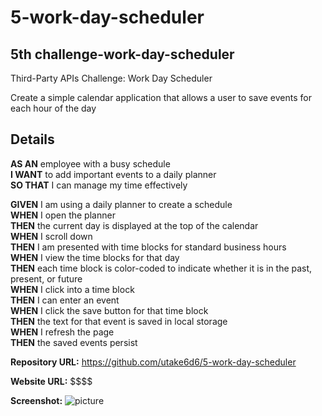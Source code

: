 # 5-work-day-scheduler

## 5th challenge-work-day-scheduler

Third-Party APIs Challenge: Work Day Scheduler

Create a simple calendar application that allows a user to save events for each hour of the day

## Details

**AS AN** employee with a busy schedule\
**I WANT** to add important events to a daily planner\
**SO THAT** I can manage my time effectively

**GIVEN** I am using a daily planner to create a schedule\
**WHEN** I open the planner\
**THEN** the current day is displayed at the top of the calendar\
**WHEN** I scroll down\
**THEN** I am presented with time blocks for standard business hours\
**WHEN** I view the time blocks for that day\
**THEN** each time block is color-coded to indicate whether it is in the past, present, or future\
**WHEN** I click into a time block\
**THEN** I can enter an event\
**WHEN** I click the save button for that time block\
**THEN** the text for that event is saved in local storage\
**WHEN** I refresh the page\
**THEN** the saved events persist

**Repository URL:** https://github.com/utake6d6/5-work-day-scheduler

**Website URL:** \$\$\$\$

**Screenshot:** ![picture]()
